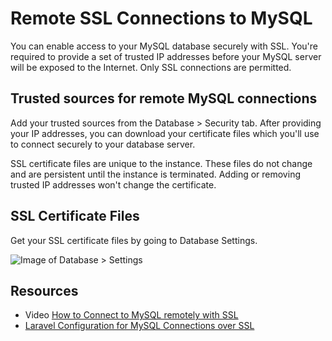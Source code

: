 # Remote SSL Connections to MySQL

You can enable access to your MySQL database securely with SSL. You're required to
provide a set of trusted IP addresses before your MySQL server will be exposed to the Internet.
Only SSL connections are permitted.

## Trusted sources for remote MySQL connections
Add your trusted sources from the Database > Security tab. After providing your IP addresses,
you can download your certificate files which you'll use to connect securely to your database server.

SSL certificate files are unique to the instance. These files do not change and are persistent until
the instance is terminated. Adding or removing trusted IP addresses won't change the certificate.

## SSL Certificate Files
Get your SSL certificate files by going to Database Settings.

<img class="img-enlargable" alt="Image of Database > Settings" src="/assets/cert-files.png" class="img-fluid" />

## Resources
-  <span class="badge bg-info">Video</span> [How to Connect to MySQL remotely with SSL](https://www.youtube.com/watch?v=EyRZ-fjLxIA)
- [Laravel Configuration for MySQL Connections over SSL](https://github.com/amezmo/demo.amezmo.com/blob/master/config/database.php#L61)
